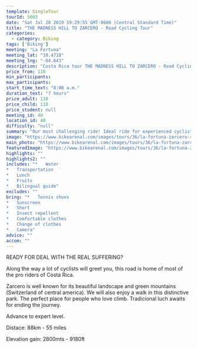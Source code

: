 ```yaml
---
template: SingleTour
tourId: 5603
date: "Sat Jul 20 2019 19:29:55 GMT-0600 (Central Standard Time)"
title: "THE MADNESS HILL TO ZARCERO - Road Cycling Tour"
categories: 
  - category: Biking
tags: ['Biking']
meeting: "La Fortuna"
meeting_lat: "10.4718"
meeting_lng: "-84.643"
description: "Costa Rica tour THE MADNESS HILL TO ZARCERO - Road Cycling Tour, id 5603"
price_from: 110
min_participants: 
max_participants: 
start_time_text: "8:00 a.m."
duration_text: "7 hours"
price_adult: 110
price_child: 110
price_student: null
meeting_id: 40
location_id: 40
difficulty: "null"
summary: "Our most challenging ride! Ideal ride for experienced cyclists who love to push themselves. We begin our bike ride on the San Carlos northern plains. Riding across the continental divide twice."
image: "https://www.bikearenal.com/images/tours/36/la-fortuna-zarcero-road-cycling.jpg"
main_photo: "https://www.bikearenal.com/images/tours/36/la-fortuna-zarcero-road-cycling.jpg"
featuredImage: "https://www.bikearenal.com/images/tours/36/la-fortuna-zarcero-road-cycling.jpg"
highlights: ""
highlights2: ""
includes: "*   Water
*   Transportation
*   Lunch
*   Fruits
*   Bilingual guide"
excludes: ""
bring: "*   Tennis shoes
*   Sunscreen
*   Short
*   Insect repellent
*   Comfortable clothes
*   Change of clothes
*   Camera"
advice: ""
accom: ""
---
```

READY FOR DEAL WITH THE REAL SUFFERING?

Along the way a lot of cyclists will greet you, this road is home of most of the pro riders of Costa Rica.

Zarcero is well known for its beautiful landscape and green mountains (Switzerland of central america). We will also enjoy a walk in this distinctive park. The perfect place for people who love climb. Tradicional luch awaits for ending the journey.

Advance to expert level.

Distace: 88km - 55 miles

Elevation gain: 2800mts - 9180ft